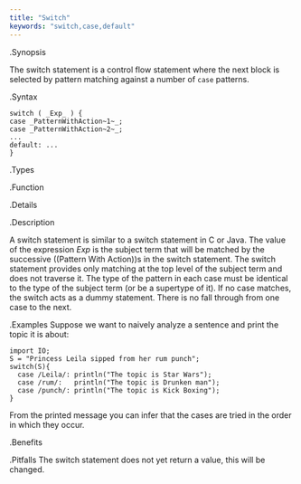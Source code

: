 ```yaml
---
title: "Switch"
keywords: "switch,case,default"
---
```


.Synopsis

The switch statement is a control flow statement
where the next block is selected by pattern matching
against a number of `case` patterns. 

.Syntax
```rascal
switch ( _Exp_ ) {
case _PatternWithAction~1~_;
case _PatternWithAction~2~_;
...
default: ...
}
```

.Types

.Function

.Details

.Description

A switch statement is similar to a switch statement in C or Java.
The value of the expression _Exp_ is the subject term that will be matched by the successive 
((Pattern With Action))s in the switch statement. The switch statement provides only matching at the top level of 
the subject term and does not traverse it. The type of the pattern in each case must be identical to the type of 
the subject term (or be a supertype of it). If no case matches, the switch acts as a dummy statement.
There is no fall through from one case to the next.

.Examples
Suppose we want to naively analyze a sentence and print the topic it is about:
```rascal-shell
import IO;
S = "Princess Leila sipped from her rum punch";
switch(S){
  case /Leila/: println("The topic is Star Wars");
  case /rum/:   println("The topic is Drunken man");
  case /punch/: println("The topic is Kick Boxing");
}
```
From the printed message you can infer that the cases are tried in the order in which they occur.

.Benefits

.Pitfalls
The switch statement does not yet return a value, this will be changed.

